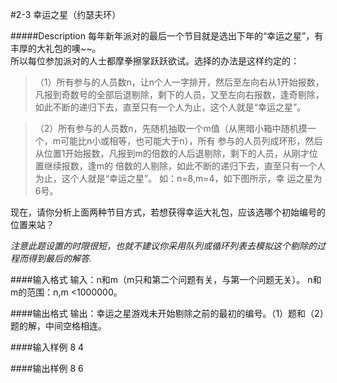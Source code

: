 #2-3 幸运之星（约瑟夫环）

#####Description
每年新年派对的最后一个节目就是选出下年的“幸运之星”，有丰厚的大礼包的噢~~。  
所以每位参加派对的人士都摩拳擦掌跃跃欲试。选择的办法是这样约定的：

>（1）所有参与的人员数n，让n个人一字排开，然后至左向右从1开始报数，凡报到奇数号的全部后退剔除，剩下的人员，又至左向右报数，逢奇剔除，如此不断的递归下去，直至只有一个人为止，这个人就是“幸运之星”。

>（2）所有参与的人员数n，先随机抽取一个m值（从黑暗小箱中随机摸一个，m可能比n小或相等，也可能大于n），所有
参与的人员列成环形，然后从位置1开始报数，凡报到m的倍数的人后退剔除，剩下的人员，从刚才位置继续报数，逢m的
倍数的人剔除，如此不断的递归下去，直至只有一个人为止，这个人就是“幸运之星”。 如：n=8,m=4，如下图所示，幸
运之星为6号。

现在，请你分析上面两种节目方式，若想获得幸运大礼包，应该选哪个初始编号的位置来站？

*注意此题设置的时限很短，也就不建议你采用队列或循环列表去模拟这个剔除的过程而得到最后的解答.*

####输入格式
输入：n和m（m只和第二个问题有关，与第一个问题无关）。
n和m的范围：n,m <1000000。  


####输出格式
输出：幸运之星游戏未开始剔除之前的最初的编号。（1）题和（2）题的解，中间空格相连。


####输入样例
8 4


####输出样例
8 6